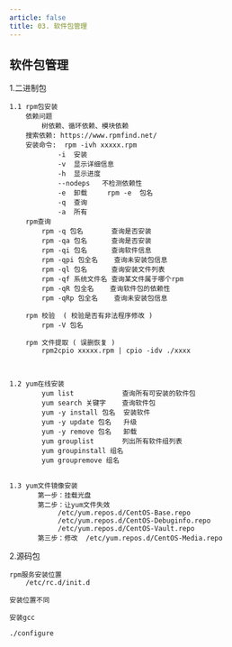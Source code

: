 ```yaml
---
article: false
title: 03. 软件包管理
---
```


## 软件包管理

1.二进制包
    
    1.1 rpm包安装
        依赖问题
            树依赖、循环依赖、模块依赖
        搜索依赖: https://www.rpmfind.net/
        安装命令:  rpm -ivh xxxxx.rpm
                -i  安装
                -v  显示详细信息
                -h  显示进度
                --nodeps   不检测依赖性
                -e  卸载     rpm -e  包名
                -q  查询
                -a  所有
        rpm查询
            rpm -q 包名       查询是否安装 
            rpm -qa 包名      查询是否安装 
            rpm -qi 包名      查询软件信息
            rpm -qpi 包全名    查询未安装包信息
            rpm -ql 包名      查询安装文件列表
            rpm -qf 系统文件名 查询某文件属于哪个rpm 
            rpm -qR 包全名    查询软件包的依赖性
            rpm -qRp 包全名    查询未安装包信息

        rpm 校验  ( 校验是否有非法程序修改 )
            rpm -V 包名
                
        rpm 文件提取 ( 误删恢复 )
            rpm2cpio xxxxx.rpm | cpio -idv ./xxxx

    

    1.2 yum在线安装
            yum list            查询所有可安装的软件包
            yum search 关键字    查询软件包
            yum -y install 包名  安装软件
            yum -y update 包名   升级
            yum -y remove 包名   卸载
            yum grouplist       列出所有软件组列表   
            yum groupinstall 组名
            yum groupremove 组名
    
    
    1.3 yum文件镜像安装
           第一步：挂载光盘
           第二步：让yum文件失效
                /etc/yum.repos.d/CentOS-Base.repo
                /etc/yum.repos.d/CentOS-Debuginfo.repo
                /etc/yum.repos.d/CentOS-Vault.repo
           第三步：修改  /etc/yum.repos.d/CentOS-Media.repo
    


2.源码包
    
    rpm服务安装位置
        /etc/rc.d/init.d

    安装位置不同
    
    安装gcc 
    
    ./configure
    




